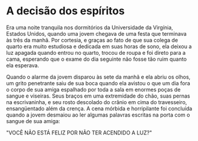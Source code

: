 # A decisão dos espíritos

Era uma noite tranquila nos dormitórios da Universidade da Virgínia, Estados Unidos, quando uma jovem chegava de uma festa que terminava às três da manhã. Por cortesia, e graças ao fato de que sua colega de quarto era muito estudiosa e dedicada em suas horas de sono, ela deixou a luz apagada quando entrou no quarto, trocou de roupa e foi direto para a cama, esperando que o exame do dia seguinte não fosse tão ruim quanto ela esperava.

Quando o alarme da jovem disparou às sete da manhã e ela abriu os olhos, um grito penetrante saiu de sua boca quando ela avistou o que um dia fora o corpo de sua amiga espalhado por toda a sala em enormes poças de sangue e viseiras. Seus braços em uma extremidade do chão, suas pernas na escrivaninha, e seu rosto descolado do crânio em cima do travesseiro, ensangüentado além da crença. A cena mórbida e horripilante foi concluída quando a jovem desmaiou ao ler algumas palavras escritas na porta com o sangue de sua amiga:

"VOCÊ NÃO ESTÁ FELIZ POR NÃO TER ACENDIDO A LUZ?"

